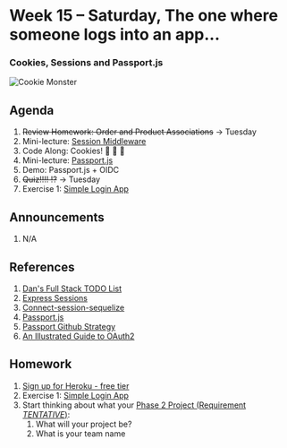 # Week 15 – Saturday, The one where someone logs into an app...
### Cookies, Sessions and Passport.js

![Cookie Monster](https://media.giphy.com/media/xT0xeMA62E1XIlup68/giphy.gif)

## Agenda
1. ~~Review Homework: Order and Product Associations~~ -> Tuesday
1. Mini-lecture: [Session Middleware](https://dc-codecamp.herokuapp.com/course/fullstack/april2017/week8/day3/a.middleware.slides.md)
1. Code Along: Cookies!  🍪 🍪 🍪
1. Mini-lecture: [Passport.js](https://app.schoology.com/course/2572162514/materials/gp/2856864601)
1. Demo: Passport.js + OIDC
1. ~~Quiz!!!! ⁉️~~ -> Tuesday
1. Exercise 1: [Simple Login App](../class/exercise1/README.md)

## Announcements
1. N/A

## References
1. [Dan's Full Stack TODO List]()
1. [Express Sessions](https://www.npmjs.com/package/express-session)
1. [Connect-session-sequelize](https://www.npmjs.com/package/connect-session-sequelize)
1. [Passport.js](http://www.passportjs.org/)
1. [Passport Github Strategy](https://github.com/jaredhanson/passport-github)
1. [An Illustrated Guide to OAuth2](https://developer.okta.com/blog/2019/10/21/illustrated-guide-to-oauth-and-oidc)


## Homework
1. [Sign up for Heroku - free tier](https://signup.heroku.com/)
1. Exercise 1: [Simple Login App](../class/exercise1/README.md)
1. Start thinking about what your [Phase 2 Project (Requirement *TENTATIVE*)](../../../week16-17/phase2_project/README.md):
    1. What will your project be?
    1. What is your team name
